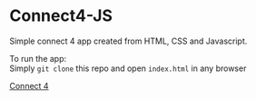 # Connect4-JS  
  
Simple connect 4 app created from HTML, CSS and Javascript.  
  
To run the app:  
Simply `git clone` this repo and open `index.html` in any browser
  
  
<a target="_blank" href="https://htmlpreview.github.io/?https://raw.githubusercontent.com/abhi90g/connect4-JS/master/index.html"> Connect 4 </a>
